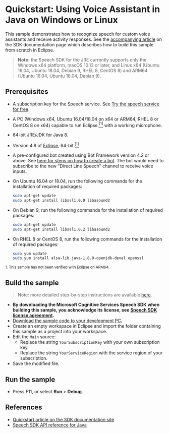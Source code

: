 # Quickstart: Using Voice Assistant in Java on Windows or Linux

This sample demonstrates how to recognize speech for custom voice assistants and receive activity responses.
See the [accompanying article](https://docs.microsoft.com/en-us/azure/cognitive-services/speech-service/quickstart-voice-assistant-java-jre) on the SDK documentation page which describes how to build this sample from scratch in Eclipse.

> **Note:**
> the Speech SDK for the JRE currently supports only the Windows x64 platform, macOS 10.13 or later, and Linux x64 (Ubuntu 16.04, Ubuntu 18.04, Debian 9, RHEL 8, CentOS 8) and ARM64 (Ubuntu 16.04, Ubuntu 18.04, Debian 9).

## Prerequisites

* A subscription key for the Speech service. See [Try the speech service for free](https://docs.microsoft.com/azure/cognitive-services/speech-service/get-started).
* A PC (Windows x64, Ubuntu 16.04/18.04 on x64 or ARM64, RHEL 8 or CentOS 8 on x64) capable to run Eclipse,[<sup>[1]</sup>](#footnote1) with a working microphone.
* 64-bit JRE/JDK for Java 8.
* Version 4.8 of [Eclipse](https://www.eclipse.org), 64-bit.[<sup>[1]</sup>](#footnote1)
* A pre-configured bot created using Bot Framework version 4.2 or above. See [here for steps on how to create a bot](https://blog.botframework.com/2018/05/07/build-a-microsoft-bot-framework-bot-with-the-bot-builder-sdk-v4/). The bot would need to subscribe to the new "Direct Line Speech" channel to receive voice inputs.
* On Ubuntu 16.04 or 18.04, run the following commands for the installation of required packages:

  ```sh
  sudo apt-get update
  sudo apt-get install libssl1.0.0 libasound2
  ```

* On Debian 9, run the following commands for the installation of required packages:

  ```sh
  sudo apt-get update
  sudo apt-get install libssl1.0.2 libasound2
  ```

* On RHEL 8 or CentOS 8, run the following commands for the installation of required packages:

  ```sh
  sudo yum update
  sudo yum install alsa-lib java-1.8.0-openjdk-devel openssl
  ```

<small><a name="footnote1">1</a>. This sample has not been verified with Eclipse on ARM64.</small>

## Build the sample

> Note: more detailed step-by-step instructions are available [here](https://docs.microsoft.com/azure/cognitive-services/speech-service/quickstart-virtual-assistant-java-jre).

* **By downloading the Microsoft Cognitive Services Speech SDK when building this sample, you acknowledge its license, see [Speech SDK license agreement](https://docs.microsoft.com/azure/cognitive-services/speech-service/license).**
* [Download the sample code to your development PC.](/README.md#get-the-samples)
* Create an empty workspace in Eclipse and import the folder containing this sample as a project into your workspace.
* Edit the `Main` source:
  * Replace the string `YourSubscriptionKey` with your own subscription key.
  * Replace the string `YourServiceRegion` with the service region of your subscription.   
* Save the modified file.

## Run the sample

* Press F11, or select **Run** \> **Debug**.

## References

* [Quickstart article on the SDK documentation site](https://docs.microsoft.com/en-us/azure/cognitive-services/speech-service/quickstart-voice-assistant-java-jre)
* [Speech SDK API reference for Java](https://docs.microsoft.com/en-us/java/api/com.microsoft.cognitiveservices.speech.dialog?view=azure-java-stable)
